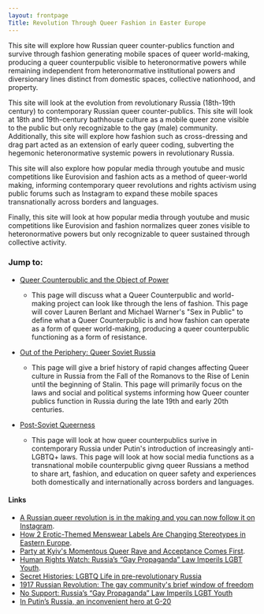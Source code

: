 ```yaml
---
layout: frontpage
Title: Revolution Through Queer Fashion in Easter Europe
---
```


This site will explore how Russian queer counter-publics function and survive through fashion generating mobile spaces of queer world-making, producing a queer counterpublic visible to heteronormative powers while remaining independent from heteronormative institutional powers and diversionary lines distinct from domestic spaces, collective nationhood, and property. 

This site will look at the evolution from revolutionary Russia (18th-19th century) to contemporary Russian queer counter-publics. This site will look at 18th and 19th-century bathhouse culture as a mobile queer zone visible to the public but only recognizable to the gay (male) community. Additionally, this site will explore how fashion such as cross-dressing and drag part acted as an extension of early queer coding, subverting the hegemonic heteronormative systemic powers in revolutionary Russia.

This site will also explore how popular media through youtube and music competitions like Eurovision and fashion acts as a method of queer-world making, informing contemporary queer revolutions and rights activism using public forums such as Instagram to expand these mobile spaces transnationally across borders and languages. 

Finally, this site will look at how popular media through youtube and music competitions like Eurovision and fashion normalizes queer zones visible to heteronormative powers but only recognizable to queer sustained through collective activity. 

### Jump to:

- [Queer Counterpublic and the Object of Power](http://localhost:8080/hh-project-11ty-starter-kit/styledemo/)
   
    - This page will discuss what a Queer Counterpublic and world-making project can look like through the lens of fashion. This page will cover Lauren Berlant and Michael Warner's "Sex in Public" to define what a Queer Counterpublic is and how fashion can operate as a form of queer world-making, producing a queer counterpublic functioning as a form of resistance. 
- [Out of the Periphery: Queer Soviet Russia](http://localhost:8080/hh-project-11ty-starter-kit/about/)
    - This page will give a brief history of rapid changes affecting Queer culture in Russia from the Fall of the Romanovs to the Rise of Lenin until the beginning of Stalin. This page will primarily focus on the laws and social and political systems informing how Queer counter publics function in Russia during the late 19th and early 20th centuries.
- [Post-Soviet Queerness](http://localhost:8080/hh-project-11ty-starter-kit/Proposal/) 

    - This page will look at how queer counterpublics surive in contemporary Russia under Putin's introduction of increasingly anti-LGBTQ+ laws. This page will look at how social media functions as a transnational mobile counterpublic givng queer Russians a method to share art, fashion, and education on queer safety and experiences both domestically and internationally across borders and languages. 

#### Links 
- [A Russian queer revolution is in the making and you can now follow it on Instagram](https://www.calvertjournal.com/articles/show/11647/russian-queer-creatives-instagram-follow-of-the-week).
- [How 2 Erotic-Themed Menswear Labels Are Changing Stereotypes in Eastern Europe](https://www.vogue.com/article/ukraine-menswear-anton-belinskiy-ivan-frolov).
- [Party at Kyiv's Momentous Queer Rave and Acceptance Comes First](https://www.calvertjournal.com/features/show/11215/veselka-queer-rave-kyiv-ukraine-nightlife-lgbtq).
- [Human Rights Watch: Russia’s “Gay Propaganda” Law Imperils LGBT Youth](https://www.hrw.org/report/2018/12/12/no-support/russias-gay-propaganda-law-imperils-lgbt-youth#).
- [Secret Histories: LGBTQ Life in pre-revolutionary Russia](https://www.calvertjournal.com/features/show/9567/being-lgbtq-secret-histories-lgbtq-life-in-pre-revolutionary-russia)
- [1917 Russian Revolution: The gay community's brief window of freedom](https://www.bbc.com/news/world-europe-41737330)
- [No Support: Russia’s “Gay Propaganda” Law Imperils LGBT Youth](https://www.hrw.org/report/2018/12/12/no-support/russias-gay-propaganda-law-imperils-lgbt-youth#)
- [In Putin’s Russia, an inconvenient hero at G-20](https://www.washingtonpost.com/world/in-putins-russia-an-inconvenient-hero-at-g-20/2013/09/03/5ea74366-14a2-11e3-b220-2c950c7f3263_story.html)
